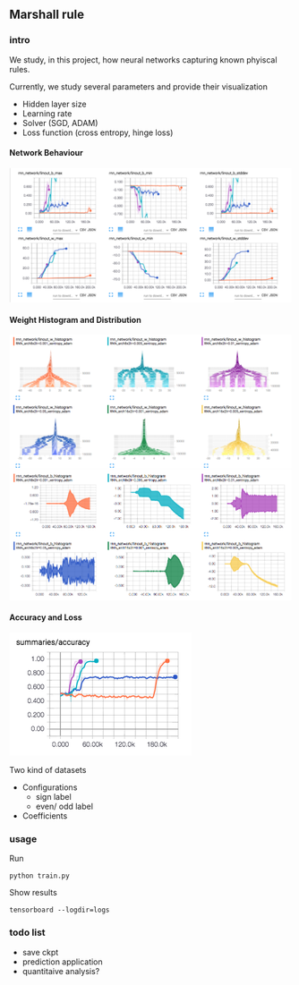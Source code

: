 ## Marshall rule

### intro
We study, in this project, how neural networks capturing known phyiscal rules.

Currently, we study several parameters and provide their visualization
* Hidden layer size
* Learning rate
* Solver (SGD, ADAM)
* Loss function (cross entropy, hinge loss)

#### Network Behaviour
![Network Behaviour](samples/weights.png)

#### Weight Histogram and Distribution
![Weight Histogram](samples/weighthist.png)
![Weight Distribution](samples/weightdist.png)

#### Accuracy and Loss
![Accuracy and Loss](samples/accuracies.png)

Two kind of datasets
* Configurations
    * sign label
    * even/ odd label
* Coefficients

### usage

Run 
```
python train.py
```

Show results
```
tensorboard --logdir=logs
```

### todo list
* save ckpt 
* prediction application
* quantitaive analysis?
